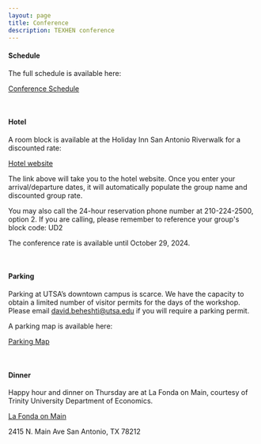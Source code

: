 ```yaml
---
layout: page
title: Conference
description: TEXHEN conference
---
```


#### Schedule

The full schedule is available here:

<a href="{{ BASE_PATH }}/assets/Schedule.pdf">Conference Schedule</a>

<br/>

#### Hotel

A room block is available at the Holiday Inn San Antonio Riverwalk for a discounted rate:
 
[Hotel website](https://www.ihg.com/holidayinn/hotels/us/en/san-antonio/satrw/hoteldetail?fromRedirect=true&qSrt=sBR&qIta=99801505&icdv=99801505&qSlH=SATRW&qGrpCd=UD2&setPMCookies=true&qSHBrC=HI&qDest=217%20North%20St.%20Mary%27s%20Street%2C%20San%20Antonio%2C%20TX%2C%20US&srb_u=1)
 
The link above will take you to the hotel website. Once you enter your arrival/departure dates, it will automatically populate the group name and discounted group rate.

You may also call the 24-hour reservation phone number at 210-224-2500, option 2. If you are calling, please remember to reference your group's block code: UD2

The conference rate is available until October 29, 2024.

<br/>

#### Parking

Parking at UTSA’s downtown campus is scarce. We have the capacity to obtain a limited number of visitor permits for the days of the workshop. Please email david.beheshti@utsa.edu if you will require a parking permit.

A parking map is available here:

<a href="{{ BASE_PATH }}/assets/SPI Dolorosa with Alt. Walking Route_updated all around lots.pdf">Parking Map</a>

<br/>

#### Dinner

Happy hour and dinner on Thursday are at La Fonda on Main, courtesy of Trinity University Department of Economics.

[La Fonda on Main](https://www.lafondaonmain.com/)

2415 N. Main Ave
San Antonio, TX 78212
  
<!-- Note: this is how to write a comment in HTML. Everything in here won't show up on your webpage.-->

<!--
To increase the size of the title, use fewer # in front of the paper title.
To decrease the size of the title, use more #. 
To remove the italics, remove the * before and after the description
To remove the underline from the title, remove the <u> tags (<u> and </u>)
-->
